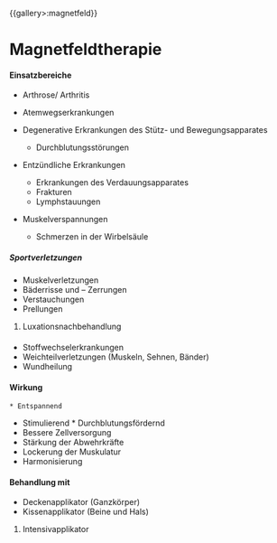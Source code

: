 {{gallery>:magnetfeld}}
# Magnetfeldtherapie

#### Einsatzbereiche

   * Arthrose/ Arthritis
   * Atemwegserkrankungen

*  Degenerative Erkrankungen des Stütz- und Bewegungsapparates
   * Durchblutungsstörungen

*  Entzündliche Erkrankungen
   *  Erkrankungen des Verdauungsapparates
   * Frakturen
   * Lymphstauungen
*  Muskelverspannungen
   * Schmerzen in der Wirbelsäule
##### Sportverletzungen

   - Muskelverletzungen
   - Bäderrisse und – Zerrungen
   - Verstauchungen
   - Prellungen
 1.  Luxationsnachbehandlung

####  

   * Stoffwechselerkrankungen
   * Weichteilverletzungen (Muskeln, Sehnen, Bänder)
   *  Wundheilung
#### Wirkung

    * Entspannend
   * Stimulierend
    * Durchblutungsfördernd
   * Bessere Zellversorgung
   * Stärkung der Abwehrkräfte
   * Lockerung der Muskulatur
*  Harmonisierung
#### Behandlung mit

   - Deckenapplikator (Ganzkörper)
   - Kissenapplikator (Beine und Hals)
 1.   Intensivapplikator

